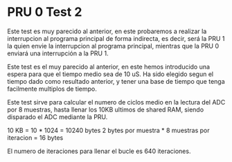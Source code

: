 # PRU 0 Test 2

Este test es muy parecido al anterior, en este probaremos a realizar la interrupcion
al programa principal de forma indirecta, es decir, será la PRU 1 la quien envie la interrupcion
al programa principal, mientras que la PRU 0 enviará una interrupción a la PRU 1.

Este test es el muy parecido al anterior, en este hemos introducido una espera para que
el tiempo medio sea de 10 uS. Ha sido elegido segun el tiempo dado como resultado anterior,
y tener una base de tiempo que tenga facilmente multiplos de tiempo.

Este test sirve para calcular el numero de ciclos medio en la lectura del ADC por 8 muestras,
hasta llenar los 10KB ultimos de shared RAM, siendo disparado el ADC mediante la PRU.

10 KB = 10 * 1024 = 10240 bytes
2 bytes por muestra * 8 muestras por iteracion = 16 bytes

El numero de iteraciones para llenar el bucle es 640 iteraciones.

